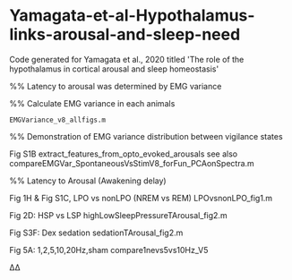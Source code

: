 # Yamagata-et-al-Hypothalamus-links-arousal-and-sleep-need
Code generated for Yamagata et al., 2020 titled 'The role of the hypothalamus in cortical arousal and sleep homeostasis'


%% Latency to arousal was determined by EMG variance 

%% Calculate EMG variance in each animals

	EMGVariance_v8_allfigs.m


%% Demonstration of EMG variance distribution between vigilance states

Fig S1B
	extract_features_from_opto_evoked_arousals 
  	see also 
  	compareEMGVar_SpontaneousVsStimV8_forFun_PCAonSpectra.m
  
%% Latency to Arousal (Awakening delay)

Fig 1H & Fig S1C, LPO vs nonLPO (NREM vs REM)
	LPOvsnonLPO_fig1.m

Fig 2D: HSP vs LSP
	highLowSleepPressureTArousal_fig2.m

Fig S3F: Dex sedation
	sedationTArousal_fig2.m

Fig 5A: 1,2,5,10,20Hz,sham
	compare1nevs5vs10Hz_V5


Δ∆
